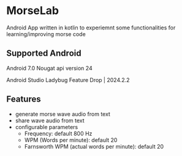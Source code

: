 # MorseLab
Android App written in kotlin to experiemnt some functionalities for learning/improving morse code

## Supported Android
Android 7.0 Nougat api version 24

Android Studio Ladybug Feature Drop | 2024.2.2

## Features
- generate morse wave audio from text
- share wave audio from text
- configurable parameters
  - Frequency: default 800 Hz
  - WPM (Words per minute): default 20
  - Farnsworth WPM (actual words per minute): default 20

  
